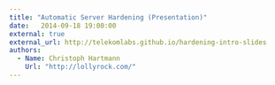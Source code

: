 ```yaml
---
title: "Automatic Server Hardening (Presentation)"
date:   2014-09-18 19:00:00
external: true
external_url: http://telekomlabs.github.io/hardening-intro-slides
authors:
  - Name: Christoph Hartmann
    Url: "http://lollyrock.com/"
---
```

